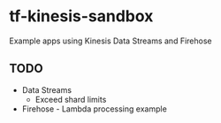 # tf-kinesis-sandbox

Example apps using Kinesis Data Streams and Firehose

## TODO

- Data Streams
  - Exceed shard limits
- Firehose - Lambda processing example